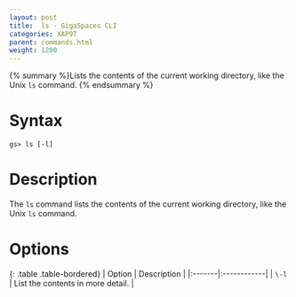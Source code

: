 ```yaml
---
layout: post
title:  ls - GigaSpaces CLI
categories: XAP97
parent: commands.html
weight: 1200
---
```


{% summary %}Lists the contents of the current working directory, like the Unix `ls` command. {% endsummary %}

# Syntax

    gs> ls [-l]

# Description

The `ls` command lists the contents of the current working directory, like the Unix `ls` command.

# Options

{: .table .table-bordered}
| Option | Description |
|:-------|:------------|
| `\-l` | List the contents in more detail. |

